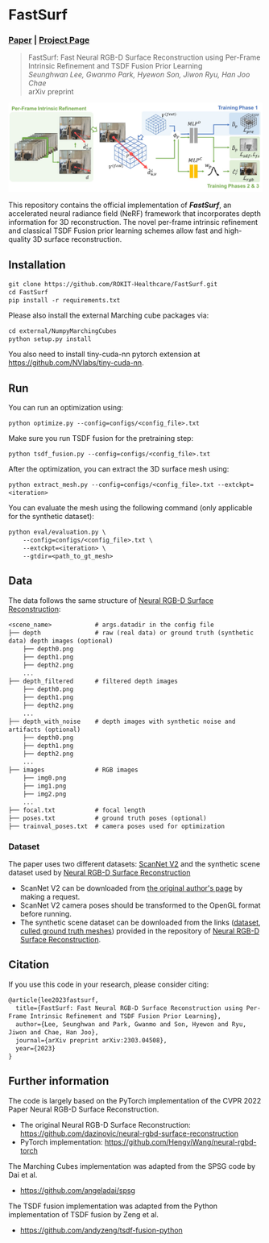 # FastSurf

### [Paper](https://arxiv.org/abs/2303.04508) | [Project Page](https://rokit-healthcare.github.io/FastSurf/)

> FastSurf: Fast Neural RGB-D Surface Reconstruction using Per-Frame Intrinsic Refinement and TSDF Fusion Prior Learning <br />
> *Seunghwan Lee, Gwanmo Park, Hyewon Son, Jiwon Ryu, Han Joo Chae* <br />
> arXiv preprint

![An overview of FastSurf.](docs/static/images/model-teaser.jpg "An overview of FastSurf.")

This repository contains the official implementation of ***FastSurf***, an accelerated neural radiance field (NeRF) framework that incorporates depth information for 3D reconstruction. The novel per-frame intrinsic refinement and classical TSDF Fusion prior learning schemes allow fast and high-quality 3D surface reconstruction.


## Installation

```
git clone https://github.com/ROKIT-Healthcare/FastSurf.git
cd FastSurf
pip install -r requirements.txt
```

Please also install the external Marching cube packages via:

```
cd external/NumpyMarchingCubes
python setup.py install
```

You also need to install tiny-cuda-nn pytorch extension at https://github.com/NVlabs/tiny-cuda-nn.

## Run
You can run an optimization using:

```
python optimize.py --config=configs/<config_file>.txt
```

Make sure you run TSDF fusion for the pretraining step:

```
python tsdf_fusion.py --config=configs/<config_file>.txt
```
After the optimization, you can extract the 3D surface mesh using:

```
python extract_mesh.py --config=configs/<config_file>.txt --extckpt=<iteration>
```
You can evaluate the mesh using the following command (only applicable for the synthetic dataset):

```
python eval/evaluation.py \
    --config=configs/<config_file>.txt \
    --extckpt=<iteration> \
    --gtdir=<path_to_gt_mesh>
```
## Data

The data follows the same structure of [Neural RGB-D Surface Reconstruction](https://github.com/dazinovic/neural-rgbd-surface-reconstruction):

```
<scene_name>            # args.datadir in the config file
├── depth               # raw (real data) or ground truth (synthetic data) depth images (optional)
    ├── depth0.png     
    ├── depth1.png
    ├── depth2.png
    ...
├── depth_filtered      # filtered depth images
    ├── depth0.png     
    ├── depth1.png
    ├── depth2.png
    ...
├── depth_with_noise    # depth images with synthetic noise and artifacts (optional)
    ├── depth0.png     
    ├── depth1.png
    ├── depth2.png
    ...
├── images              # RGB images
    ├── img0.png     
    ├── img1.png
    ├── img2.png
    ...
├── focal.txt           # focal length
├── poses.txt           # ground truth poses (optional)
├── trainval_poses.txt  # camera poses used for optimization
```

### Dataset
The paper uses two different datasets: [ScanNet V2](https://github.com/ScanNet/ScanNet) and the synthetic scene dataset used by [Neural RGB-D Surface Reconstruction](https://github.com/dazinovic/neural-rgbd-surface-reconstruction)

- ScanNet V2 can be downloaded from [the original author's page](https://github.com/ScanNet/ScanNet) by making a request.
- ScanNet V2 camera poses should be transformed to the OpenGL format before running.
- The synthetic scene dataset can be downloaded from the links ([dataset](http://kaldir.vc.in.tum.de/neural_rgbd/neural_rgbd_data.zip), [culled ground truth meshes](http://kaldir.vc.in.tum.de/neural_rgbd/meshes.zip)) provided in the repository of [Neural RGB-D Surface Reconstruction](https://github.com/dazinovic/neural-rgbd-surface-reconstruction).

## Citation

If you use this code in your research, please consider citing:

```
@article{lee2023fastsurf,
  title={FastSurf: Fast Neural RGB-D Surface Reconstruction using Per-Frame Intrinsic Refinement and TSDF Fusion Prior Learning},
  author={Lee, Seunghwan and Park, Gwanmo and Son, Hyewon and Ryu, Jiwon and Chae, Han Joo},
  journal={arXiv preprint arXiv:2303.04508},
  year={2023}
}
```

## Further information

The code is largely based on the PyTorch implementation of the CVPR 2022 Paper Neural RGB-D Surface Reconstruction.
- The original Neural RGB-D Surface Reconstruction: https://github.com/dazinovic/neural-rgbd-surface-reconstruction
- PyTorch implementation: https://github.com/HengyiWang/neural-rgbd-torch

The Marching Cubes implementation was adapted from the SPSG code by Dai et al.
- https://github.com/angeladai/spsg

The TSDF fusion implementation was adapted from the Python implementation of TSDF fusion by Zeng et al.
- https://github.com/andyzeng/tsdf-fusion-python